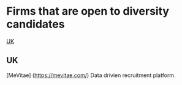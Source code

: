 # Firms that are open to diversity candidates

[UK](#UK)


## UK
[MeVitae] (https://mevitae.com/) Data drivien recruitment platform.
